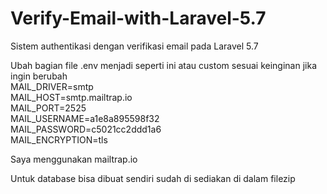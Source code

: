 # Verify-Email-with-Laravel-5.7
Sistem authentikasi dengan verifikasi email pada Laravel 5.7 

Ubah bagian file .env menjadi seperti ini atau custom sesuai keinginan jika ingin berubah
<br/>
MAIL_DRIVER=smtp<br/>
MAIL_HOST=smtp.mailtrap.io<br/>
MAIL_PORT=2525<br/>
MAIL_USERNAME=a1e8a895598f32<br/>
MAIL_PASSWORD=c5021cc2ddd1a6<br/>
MAIL_ENCRYPTION=tls<br/>

Saya menggunakan mailtrap.io<br/>

Untuk database bisa dibuat sendiri sudah di sediakan di dalam filezip
